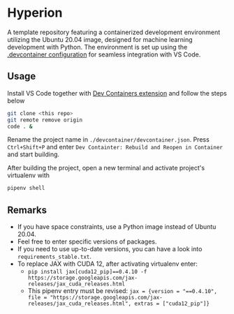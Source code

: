 # Hyperion

A template repository featuring a containerized development environment utilizing the Ubuntu 20.04 image, designed for machine learning development with Python. The environment is set up using the [.devcontainer configuration](https://code.visualstudio.com/docs/devcontainers/containers) for seamless integration with VS Code.

## Usage

Install VS Code together with [Dev Containers extension](https://marketplace.visualstudio.com/items?itemName=ms-vscode-remote.remote-containers) and follow the steps below

```bash
git clone <this repo>
git remote remove origin
code . &
```

Rename the project name in `./devcontainer/devcontainer.json`. Press `Ctrl+Shift+P` and enter `Dev Containter: Rebuild and Reopen in Container` and start building.

After building the project, open a new terminal and activate project's virtualenv with

```bash
pipenv shell
```

## Remarks

* If you have space constraints, use a Python image instead of Ubuntu 20.04.
* Feel free to enter specific versions of packages.
* If you need to use up-to-date versions, you can have a look into `requirements_stable.txt`.
* To replace JAX with CUDA 12, after activating virtualenv enter:
  * `pip install jax[cuda12_pip]==0.4.10 -f https://storage.googleapis.com/jax-releases/jax_cuda_releases.html`
  * This pipenv entry must be revised: `jax = {version = "==0.4.10", file = "https://storage.googleapis.com/jax-releases/jax_cuda_releases.html", extras = ["cuda12_pip"]}`
